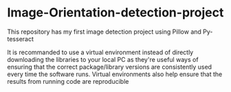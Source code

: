 # Image-Orientation-detection-project
This repository has my first image detection project using Pillow and Py-tesseract 

It is recommanded to use a virtual environment instead of directly downloading the libraries to your local PC as they're useful ways of ensuring that the correct package/library versions are consistently used every time the software runs. Virtual environments also help ensure that the results from running code are reproducible
